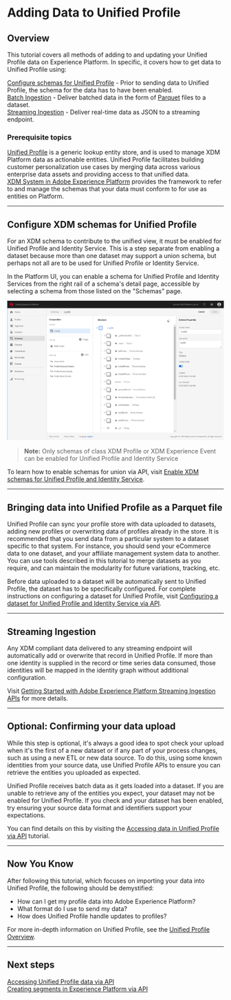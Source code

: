 # Adding Data to Unified Profile

## Overview

This tutorial covers all methods of adding to and updating your Unified Profile data on Experience Platform. In specific, it covers how to get data to Unified Profile using:

[Configure schemas for Unified Profile](#configure-xdm-schemas-for-unified-profile) - Prior to sending data to Unified Profile, the schema for the data has to have been enabled.   
[Batch Ingestion](#bringing-data-into-unified-profile-as-a-parquet-file) - Deliver batched data in the form of [Parquet](http://parquet.apache.org/documentation/latest/) files to a dataset.  
[Streaming Ingestion](#streaming-ingestion) - Deliver real-time data as JSON to a streaming endpoint.  

### Prerequisite topics

[Unified Profile](../../technical_overview/unified_profile_architectural_overview/unified_profile_architectural_overview.md) is a generic lookup entity store, and is used to manage XDM Platform data as actionable entities. Unified Profile facilitates building customer personalization use cases by merging data across various enterprise data assets and providing access to that unified data.  
[XDM System in Adobe Experience Platform](../../technical_overview/schema_registry/standard_schemas/xdm_system/xdm_system_in_experience_platform.md) provides the framework to refer to and manage the schemas that your data must conform to for use as entities on Platform.

---

## Configure XDM schemas for Unified Profile

For an XDM schema to contribute to the unified view, it must be enabled for Unified Profile and Identity Service. This is a step separate from enabling a dataset because more than one dataset may support a union schema, but perhaps not all are to be used for Unified Profile or Identity Service.  

In the Platform UI, you can enable a schema for Unified Profile and Identity Services from the right rail of a schema's detail page, accessible by selecting a schema from those listed on the "Schemas" page.

![](enable-schema.png)

> **Note:** Only schemas of class XDM Profile or XDM Experience Event can be enabled for Unified Profile and Identity Service

To learn how to enable schemas for union via API, visit [Enable XDM schemas for Unified Profile and Identity Service](../schema_registry_api_tutorial/schema_registry_api_tutorial.md#enable-schema-for-use-in-unified-profile-service).

---

## Bringing data into Unified Profile as a Parquet file

Unified Profile can sync your profile store with data uploaded to datasets, adding new profiles or overwriting data of profiles already in the store. It is recommended that you send data from a particular system to a dataset specific to that system. For instance, you should send your eCommerce data to one dataset, and your affiliate management system data to another. You can use tools described in this tutorial to merge datasets as you require, and can maintain the modularity for future variations, tracking, etc.

Before data uploaded to a dataset will be automatically sent to Unified Profile, the dataset has to be specifically configured. For complete instructions on configuring a dataset for Unified Profile, visit [Configuring a dataset for Unified Profile and Identity Service via API](../unified_profile_dataset_tutorial/unified_profile_dataset_api_tutorial.md).

---

## Streaming Ingestion

Any XDM compliant data delivered to any streaming endpoint will automatically add or overwrite that record in Unified Profile. If more than one identity is supplied in the record or time series data consumed, those identities will be mapped in the identity graph without additional configuration.

Visit [Getting Started with Adobe Experience Platform Streaming Ingestion APIs](../../technical_overview/streaming_ingest/getting_started_with_platform_streaming_ingestion.md) for more details.

---

## Optional: Confirming your data upload

While this step is optional, it's always a good idea to spot check your upload when it's the first of a new dataset or if any part of your process changes, such as using a new ETL or new data source. To do this, using some known identities from your source data, use Unified Profile APIs to ensure you can retrieve the entities you uploaded as expected.

Unified Profile receives batch data as it gets loaded into a dataset. If you are unable to retrieve any of the entities you expect, your dataset may not be enabled for Unified Profile. If you check and your dataset has been enabled, try ensuring your source data format and identifiers support your expectations.

You can find details on this by visiting the [Accessing data in Unified Profile via API](../consuming_unified_profile_data/consuming_unified_profile_data.md) tutorial.

---

## Now You Know

After following this tutorial, which focuses on importing your data into Unified Profile, the following should be demystified:

* How can I get my profile data into Adobe Experience Platform?
* What format do I use to send my data?
* How does Unified Profile handle updates to profiles?

For more in-depth information on Unified Profile, see the [Unified Profile Overview](../../technical_overview/unified_profile_architectural_overview/unified_profile_architectural_overview.md).

---

## Next steps

[Accessing Unified Profile data via API](../consuming_unified_profile_data/consuming_unified_profile_data.md)  
[Creating segments in Experience Platform via API](../creating_a_segment_tutorial/creating_a_segment_tutorial.md)
